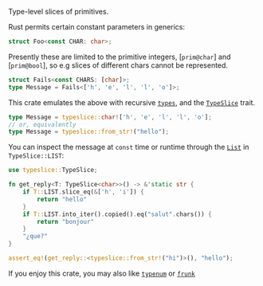 <!-- cargo-rdme start -->

Type-level slices of primitives.

Rust permits certain constant parameters in generics:
```rust
struct Foo<const CHAR: char>;
```

Presently these are limited to the primitive integers, [`prim@char`] and [`prim@bool`],
so e.g slices of different chars cannot be represented.
```rust
struct Fails<const CHARS: [char]>;
type Message = Fails<['h', 'e', 'l', 'l', 'o']>;
```

This crate emulates the above with recursive [`types`](https://docs.rs/typeslice/latest/typeslice/types/),
and the [`TypeSlice`](https://docs.rs/typeslice/latest/typeslice/trait.TypeSlice.html) trait.
```rust
type Message = typeslice::char!['h', 'e', 'l', 'l', 'o'];
// or, equivalently
type Message = typeslice::from_str!("hello");
```

You can inspect the message at `const` time or runtime through the [`List`](https://docs.rs/typeslice/latest/typeslice/enum.List.html)
in `TypeSlice::LIST`:
```rust
use typeslice::TypeSlice;

fn get_reply<T: TypeSlice<char>>() -> &'static str {
    if T::LIST.slice_eq(&['h', 'i']) {
        return "hello"
    }
    if T::LIST.into_iter().copied().eq("salut".chars()) {
        return "bonjour"
    }
    "¿que?"
}

assert_eq!(get_reply::<typeslice::from_str!("hi")>(), "hello");
```

If you enjoy this crate, you may also like [`typenum`](https://docs.rs/typenum) or [`frunk`](https://docs.rs/frunk)

<!-- cargo-rdme end -->
